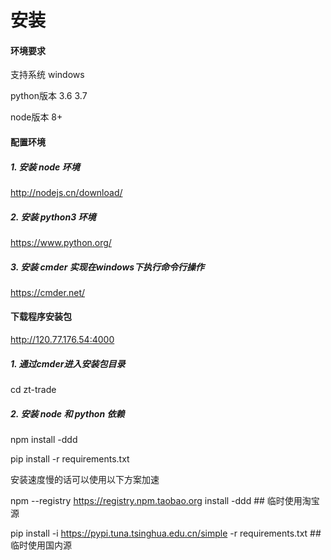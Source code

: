 # 安装
#### 环境要求
支持系统    windows

python版本  3.6 3.7

node版本    8+

#### 配置环境

##### 1. 安装 node 环境

http://nodejs.cn/download/

##### 2. 安装 python3 环境

https://www.python.org/

##### 3. 安装 cmder 实现在windows下执行命令行操作 

https://cmder.net/

#### 下载程序安装包

http://120.77.176.54:4000

##### 1. 通过cmder进入安装包目录

cd zt-trade

##### 2. 安装 node 和 python 依赖

npm install -ddd

pip install -r requirements.txt

安装速度慢的话可以使用以下方案加速

npm --registry https://registry.npm.taobao.org install -ddd ## 临时使用淘宝源

pip install -i https://pypi.tuna.tsinghua.edu.cn/simple -r requirements.txt ## 临时使用国内源
